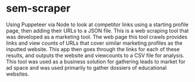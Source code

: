 # sem-scraper
Using Puppeteer via Node to look at competitor links using a starting profile page, then adding their URLs to a JSON file. This is a web scraping tool that was developed as a marketing tool. The web page this tool crawls provides links and view counts of URLs that cover similar marketing profiles as the inputted website. This app then goes through the links for each of these results, and outputs the website and viewcounts to a CSV file for analysis. This tool was used as a business solution for gathering leads to market for ad space and was used primarily to gather dossiers of educational websites. 
